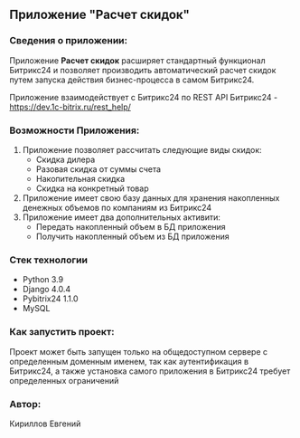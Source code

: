 ## Приложение "Расчет скидок"

### Сведения о приложении:

Приложение **Расчет скидок** расширяет стандартный функционал Битрикс24 и
позволяет производить автоматический расчет скидок путем запуска действия 
бизнес-процесса в самом Битрикс24.

Приложение взаимодействует с Битрикс24 по REST API Битрикс24 - 
https://dev.1c-bitrix.ru/rest_help/

### Возможности Приложения:
1. Приложение позволяет рассчитать следующие виды скидок:
    * Скидка дилера
    * Разовая скидка от суммы счета
    * Накопительная скидка
    * Скидка на конкретный товар
2. Приложение имеет свою базу данных для хранения накопленных денежных объемов
по компаниям из Битрикс24
3. Приложение имеет два дополнительных активити:
    * Передать накопленный объем в БД приложения
    * Получить накопленный объем из БД приложения

### Стек технологии 
- Python 3.9 
- Django 4.0.4
- Pybitrix24 1.1.0
- MySQL

### Как запустить проект:

Проект может быть запущен только на общедоступном сервере с определенным
доменным именем, так как аутентификация в Битрикс24, а также установка 
самого приложения в Битрикс24 требует определенных ограничений

### Автор:
Кириллов Евгений